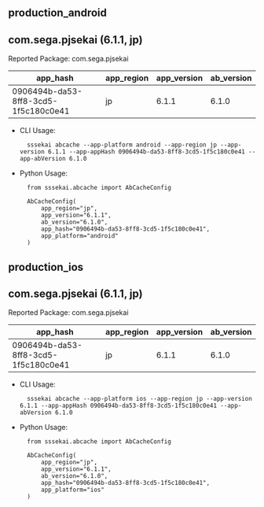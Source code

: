 ## production_android
com.sega.pjsekai (6.1.1, jp)
---
Reported Package: com.sega.pjsekai

|                                        app_hash|   app_region|  app_version|   ab_version|
|------------------------------------------------|-------------|-------------|-------------|
|            0906494b-da53-8ff8-3cd5-1f5c180c0e41|           jp|        6.1.1|        6.1.0|

- CLI Usage:

        sssekai abcache --app-platform android --app-region jp --app-version 6.1.1 --app-appHash 0906494b-da53-8ff8-3cd5-1f5c180c0e41 --app-abVersion 6.1.0

- Python Usage:

        from sssekai.abcache import AbCacheConfig

        AbCacheConfig(
            app_region="jp",
            app_version="6.1.1",
            ab_version="6.1.0",
            app_hash="0906494b-da53-8ff8-3cd5-1f5c180c0e41",
            app_platform="android"
        )


## production_ios
com.sega.pjsekai (6.1.1, jp)
---
Reported Package: com.sega.pjsekai

|                                        app_hash|   app_region|  app_version|   ab_version|
|------------------------------------------------|-------------|-------------|-------------|
|            0906494b-da53-8ff8-3cd5-1f5c180c0e41|           jp|        6.1.1|        6.1.0|

- CLI Usage:

        sssekai abcache --app-platform ios --app-region jp --app-version 6.1.1 --app-appHash 0906494b-da53-8ff8-3cd5-1f5c180c0e41 --app-abVersion 6.1.0

- Python Usage:

        from sssekai.abcache import AbCacheConfig

        AbCacheConfig(
            app_region="jp",
            app_version="6.1.1",
            ab_version="6.1.0",
            app_hash="0906494b-da53-8ff8-3cd5-1f5c180c0e41",
            app_platform="ios"
        )


